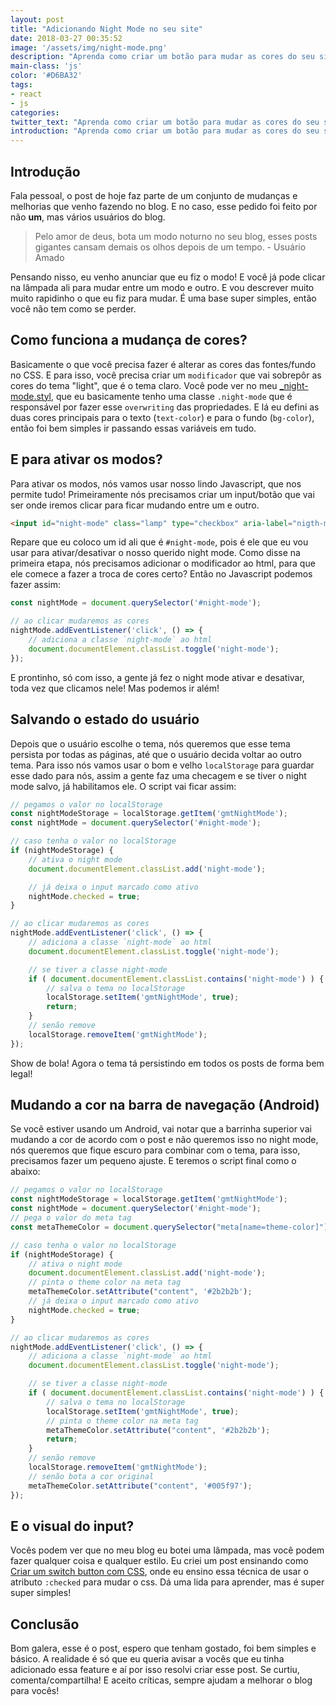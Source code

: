 ```yaml
---
layout: post
title: "Adicionando Night Mode no seu site"
date: 2018-03-27 00:35:52
image: '/assets/img/night-mode.png'
description: "Aprenda como criar um botão para mudar as cores do seu site com JS puro."
main-class: 'js'
color: '#D6BA32'
tags:
- react
- js
categories:
twitter_text: "Aprenda como criar um botão para mudar as cores do seu site com JS puro."
introduction: "Aprenda como criar um botão para mudar as cores do seu site com JS puro."
---
```


## Introdução

Fala pessoal, o post de hoje faz parte de um conjunto de mudanças e melhorias que venho fazendo no blog. E no caso, esse pedido foi feito por não **um**, mas vários usuários do blog.

> Pelo amor de deus, bota um modo noturno no seu blog, esses posts gigantes cansam demais os olhos depois de um tempo. - Usuário Amado

Pensando nisso, eu venho anunciar que eu fiz o modo! E você já pode clicar na lâmpada ali para mudar entre um modo e outro. E vou descrever muito muito rapidinho o que eu fiz para mudar. É uma base super simples, então você não tem como se perder.

## Como funciona a mudança de cores?

Basicamente o que você precisa fazer é alterar as cores das fontes/fundo no CSS. E para isso, você precisa criar um `modificador` que vai sobrepôr as cores do tema "light", que é o tema claro. Você pode ver no meu [_night-mode.styl](https://github.com/willianjusten/willianjusten.com.br/blob/master/src/styl/_night-mode.styl), que eu basicamente tenho uma classe `.night-mode` que é responsável por fazer esse `overwriting` das propriedades. E lá eu defini as duas cores principais para o texto (`text-color`) e para o fundo (`bg-color`), então foi bem simples ir passando essas variáveis em tudo.

## E para ativar os modos?

Para ativar os modos, nós vamos usar nosso lindo Javascript, que nos permite tudo! Primeiramente nós precisamos criar um input/botão que vai ser onde iremos clicar para ficar mudando entre um e outro.

```html
<input id="night-mode" class="lamp" type="checkbox" aria-label="nigth-mode">
```

Repare que eu coloco um id ali que é `#night-mode`, pois é ele que eu vou usar para ativar/desativar o nosso querido night mode. Como disse na primeira etapa, nós precisamos adicionar o modificador ao html, para que ele comece a fazer a troca de cores certo? Então no Javascript podemos fazer assim:

```js
const nightMode = document.querySelector('#night-mode');

// ao clicar mudaremos as cores
nightMode.addEventListener('click', () => {
    // adiciona a classe `night-mode` ao html
    document.documentElement.classList.toggle('night-mode');
});
```

E prontinho, só com isso, a gente já fez o night mode ativar e desativar, toda vez que clicamos nele! Mas podemos ir além!

## Salvando o estado do usuário

Depois que o usuário escolhe o tema, nós queremos que esse tema persista por todas as páginas, até que o usuário decida voltar ao outro tema. Para isso nós vamos usar o bom e velho `localStorage` para guardar esse dado para nós, assim a gente faz uma checagem e se tiver o night mode salvo, já habilitamos ele. O script vai ficar assim:

```js
// pegamos o valor no localStorage
const nightModeStorage = localStorage.getItem('gmtNightMode');
const nightMode = document.querySelector('#night-mode');

// caso tenha o valor no localStorage
if (nightModeStorage) {
    // ativa o night mode
    document.documentElement.classList.add('night-mode');

    // já deixa o input marcado como ativo
    nightMode.checked = true;
}

// ao clicar mudaremos as cores
nightMode.addEventListener('click', () => {
    // adiciona a classe `night-mode` ao html
    document.documentElement.classList.toggle('night-mode');

    // se tiver a classe night-mode
    if ( document.documentElement.classList.contains('night-mode') ) {
        // salva o tema no localStorage
        localStorage.setItem('gmtNightMode', true);
        return;
    }
    // senão remove
    localStorage.removeItem('gmtNightMode');
});
```

Show de bola! Agora o tema tá persistindo em todos os posts de forma bem legal!

## Mudando a cor na barra de navegação (Android)

Se você estiver usando um Android, vai notar que a barrinha superior vai mudando a cor de acordo com o post e não queremos isso no night mode, nós queremos que fique escuro para combinar com o tema, para isso, precisamos fazer um pequeno ajuste. E teremos o script final como o abaixo:

```js
// pegamos o valor no localStorage
const nightModeStorage = localStorage.getItem('gmtNightMode');
const nightMode = document.querySelector('#night-mode');
// pega o valor do meta tag
const metaThemeColor = document.querySelector("meta[name=theme-color]");

// caso tenha o valor no localStorage
if (nightModeStorage) {
    // ativa o night mode
    document.documentElement.classList.add('night-mode');
    // pinta o theme color na meta tag
    metaThemeColor.setAttribute("content", '#2b2b2b');
    // já deixa o input marcado como ativo
    nightMode.checked = true;
}

// ao clicar mudaremos as cores
nightMode.addEventListener('click', () => {
    // adiciona a classe `night-mode` ao html
    document.documentElement.classList.toggle('night-mode');

    // se tiver a classe night-mode
    if ( document.documentElement.classList.contains('night-mode') ) {
        // salva o tema no localStorage
        localStorage.setItem('gmtNightMode', true);
        // pinta o theme color na meta tag
        metaThemeColor.setAttribute("content", '#2b2b2b');
        return;
    }
    // senão remove
    localStorage.removeItem('gmtNightMode');
    // senão bota a cor original
    metaThemeColor.setAttribute("content", '#005f97');
});
```

## E o visual do input?

Vocês podem ver que no meu blog eu botei uma lâmpada, mas você podem fazer qualquer coisa e qualquer estilo. Eu criei um post ensinando como [Criar um switch button com CSS](https://willianjusten.com.br/criando-um-switch-button-com-css/), onde eu ensino essa técnica de usar o atributo `:checked` para mudar o css. Dá uma lida para aprender, mas é super super simples!

## Conclusão

Bom galera, esse é o post, espero que tenham gostado, foi bem simples e básico. A realidade é só que eu queria avisar a vocês que eu tinha adicionado essa feature e aí por isso resolvi criar esse post. Se curtiu, comenta/compartilha! E aceito críticas, sempre ajudam a melhorar o blog para vocês!
